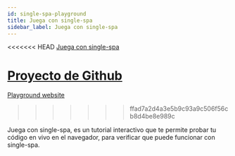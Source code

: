 ```yaml
---
id: single-spa-playground
title: Juega con single-spa
sidebar_label: Juega con single-spa
---
```


<<<<<<< HEAD
[Juega con single-spa](http://single-spa-playground.org)

[Proyecto de Github](https://github.com/single-spa/single-spa-playground)
=======
[Playground website](http://single-spa-playground.org)
>>>>>>> ffad7a2d4a3e5b9c93a9c506f56cb8d4be8e989c

Juega con single-spa, es un tutorial interactivo que te permite probar tu código en vivo en el navegador, para verificar que puede funcionar con single-spa.
